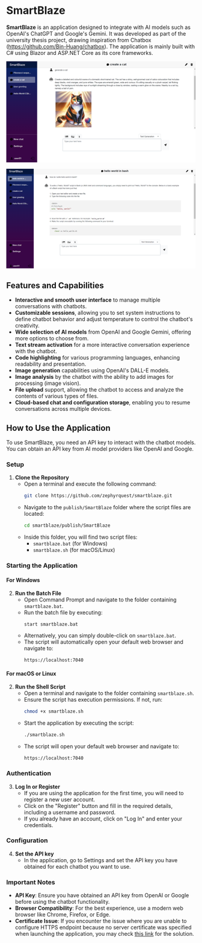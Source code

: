 # SmartBlaze

**SmartBlaze** is an application designed to integrate with AI models such as OpenAI's ChatGPT and Google's Gemini. It was developed as part of the university thesis project, drawing inspiration from Chatbox (https://github.com/Bin-Huang/chatbox).
The application is mainly built with C# using Blazor and ASP.NET Core as its core frameworks.

![SmartBlaze](images/smartblaze.png)

![SmartBlaze](images/smartblaze2.png)

## Features and Capabilities

- **Interactive and smooth user interface** to manage multiple conversations with chatbots.
- **Customizable sessions**, allowing you to set system instructions to define chatbot behavior and adjust temperature to control the chatbot's creativity.
- **Wide selection of AI models** from OpenAI and Google Gemini, offering more options to choose from.
- **Text stream activation** for a more interactive conversation experience with the chatbot.
- **Code highlighting** for various programming languages, enhancing readability and presentation.
- **Image generation** capabilities using OpenAI's DALL-E models.
- **Image analysis** by the chatbot with the ability to add images for processing (image vision).
- **File upload** support, allowing the chatbot to access and analyze the contents of various types of files.
- **Cloud-based chat and configuration storage**, enabling you to resume conversations across multiple devices.

## How to Use the Application

To use SmartBlaze, you need an API key to interact with the chatbot models. You can obtain an API key from AI model providers like OpenAI and Google.

### Setup

1. **Clone the Repository**
   - Open a terminal and execute the following command:
     ```bash
     git clone https://github.com/zephyrquest/smartblaze.git
     ```
   - Navigate to the `publish/SmartBlaze` folder where the script files are located:
     ```bash
     cd smartblaze/publish/SmartBlaze
     ```
   - Inside this folder, you will find two script files:
     - `smartblaze.bat` (for Windows)
     - `smartblaze.sh` (for macOS/Linux)

### Starting the Application

#### For Windows

2. **Run the Batch File**
   - Open Command Prompt and navigate to the folder containing `smartblaze.bat`.
   - Run the batch file by executing:
     ```batch
     start smartblaze.bat
     ```
   - Alternatively, you can simply double-click on `smartblaze.bat`.
   - The script will automatically open your default web browser and navigate to:
     ```
     https://localhost:7040
     ```

#### For macOS or Linux

2. **Run the Shell Script**
   - Open a terminal and navigate to the folder containing `smartblaze.sh`.
   - Ensure the script has execution permissions. If not, run:
     ```bash
     chmod +x smartblaze.sh
     ```
   - Start the application by executing the script:
     ```bash
     ./smartblaze.sh
     ```
   - The script will open your default web browser and navigate to:
     ```
     https://localhost:7040
     ```

### Authentication

3. **Log In or Register**
   - If you are using the application for the first time, you will need to register a new user account.
   - Click on the "Register" button and fill in the required details, including a username and password.
   - If you already have an account, click on "Log In" and enter your credentials.

### Configuration

4. **Set the API key**
   - In the application, go to Settings and set the API key you have obtained for each chatbot you want to use.

### Important Notes

- **API Key**: Ensure you have obtained an API key from OpenAI or Google before using the chatbot functionality.
- **Browser Compatibility**: For the best experience, use a modern web browser like Chrome, Firefox, or Edge.
- **Certificate Issue**: If you encounter the issue where you are unable to configure HTTPS endpoint because no server certificate was specified when launching the application, you may check [this link](https://stackoverflow.com/questions/53300480/unable-to-configure-https-endpoint-no-server-certificate-was-specified-and-the) for the solution.

